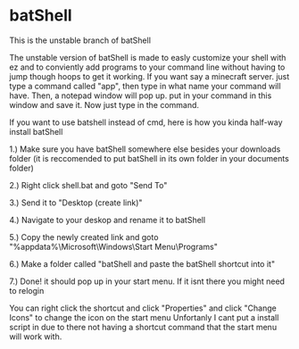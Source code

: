 # batShell
This is the unstable branch of batShell

The unstable version of batShell is made to easly customize your shell with ez and to conviently add programs to your command line without having to jump though hoops to get it working. If you want say a minecraft server. just type a command called "app", then type in what name your command will have. Then, a notepad window will pop up. put in your command in this window and save it. Now just type in the command.

If you want to use batshell instead of cmd, here is how you kinda half-way install batShell

1.) Make sure you have batShell somewhere else besides your downloads folder (it is reccomended to put batShell in its own folder in your documents folder)

2.) Right click shell.bat and goto "Send To"

3.) Send it to "Desktop (create link)"

4.) Navigate to your deskop and rename it to batShell

5.) Copy the newly created link and goto "%appdata%\Microsoft\Windows\Start Menu\Programs"

6.) Make a folder called "batShell and paste the batShell shortcut into it"

7.) Done! it should pop up in your start menu. If it isnt there you might need to relogin

You can right click the shortcut and click "Properties" and click "Change Icons" to change the icon on the start menu
Unfortanly I cant put a install script in due to there not having a shortcut command that the start menu will work with.

